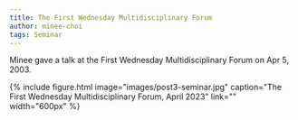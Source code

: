 ```yaml
---
title: The First Wednesday Multidisciplinary Forum
author: minee-choi
tags: Seminar
---
```


Minee gave a talk at the First Wednesday Multidisciplinary Forum on Apr 5, 2003.

{%
  include figure.html
  image="images/post3-seminar.jpg"
  caption="The First Wednesday Multidisciplinary Forum, April 2023"
  link=""
  width="600px"
%}
